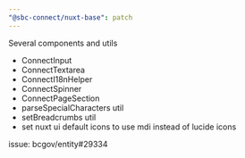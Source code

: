 ```yaml
---
"@sbc-connect/nuxt-base": patch
---
```


Several components and utils

- ConnectInput
- ConnectTextarea
- ConnectI18nHelper
- ConnectSpinner
- ConnectPageSection
- parseSpecialCharacters util
- setBreadcrumbs util
- set nuxt ui default icons to use mdi instead of lucide icons

issue: bcgov/entity#29334
